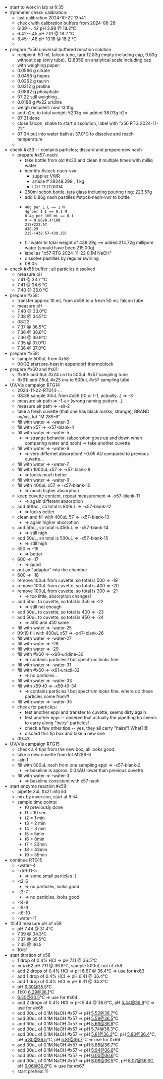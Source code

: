 - start to work in lab at 6:35
- #phmeter check calibration:
	- last calibration 2024-10-22 13h41
	- check with calibration buffers from 2024-06-28
	- 6:39--. 42   pH 3.98 @ 18.2°C
	- 6.42--.45   pH 7.01 @ 18.2 °C
	- 6.45--.48   pH 10.16 @ 18.2 °C
	-
- prepare #x56 universal buffered reaction solution
	- recipient: 50 mL falcon tube, tara 12.83g empty including cap, 9.83g without cap (only tube), 12.8359 on analytical scale including cap
	- with weighing paper:
	- 0.0566 g citrate
	- 0.0458 g hepes
	- 0.0262 g taurin
	- 0.0212 g proline
	- 0.0892 g phosphate
	- 07:22 still weighing...
	- 0.0188 g #x22 uridine
	- weigh recipient: now 13.10g
	- add h2o, to total weight: 52.13g ==> added 38.03g h2o
	- 07:31 done
	- close falcon, shake to start dissolution, label with "x56 RTG 2024-11-22"
	- 07:34 put into water bath at 37.0°C to dissolve and reach temperature
	-
- check #x33 -- contains particles; discard and prepare new naoh
	- prepare #x57-naoh:
		- take bottle from old #x33 and clean it multiple times with milliq water
		- identify #stock-naoh-vwr
			- supplier VWR
			- article # 28248.298 , 1 kg
			- LOT 11D120014
		- 250ml schott bottle, tara glass including pouring ring: 223.57g
		- add 0.86g naoh pastilles #stock-naoh-vwr to bottle
		- ```calc
		  40g per 1 L == 1 M 
		  4g per 1 L == 0.1 M
		  0.4g per 100 mL == 0.1
		  V = 0.86/0.4*100
		  215+223.57
		  438.29
		  215-(438.57-438.29)
		  ```
		- fill water to total weight of 438.29g ==> added 214.72g millipore water (should have been 215.00g)
		- label as "x57 RTG 2024-11-22 0.1M NaOH"
		- dissolve pastilles by regular swirling
		- 08:05
- check #x55 buffer : all particles dissolved
	- measure pH
	- 7.41 @ 33.7 °C
	- 7.41 @ 34.6 °C
	- 7.40 @ 35.0 °C
- prepare #x58:
	- transfer approx 10 mL from #x56 to a fresh 50 mL falcon tube
	- measure pH
	- 7.40 @ 33.0°C
	- 7.38  @ 34.5°C
	- 08:22
	- 7.37 @ 36.5°C
	- 7.36 @ 36.6°C
	- 7.36 @ 36.9°C
	- 7.35 @ 37.0°C
	- 7.36 @ 37.0°C
- prepare #x59:
	- sample 500uL from #x58
	- 08:32 start pre-heat in eppendorf thermoblock
- prepare #x60 and #x61:
	- #x60: add 6uL #x24 urd to 500uL #x57 sampling tube
	- #x61: add 7.5uL #x25 ura to 500uL #x57 sampling tube
- UV/Vis campaign RTG14
	- 2024-11-22-RTG14-...
	- 08:38 sample 30uL from #x59 (t0 or t-1, actually...) => -3
	- measure air path => -1-air (wrong naming pattern...)
	- measure air path => -air-2
	- take a fresh cuvette (that one has black marks; strange); BRAND uv/vis, lot "M 289-6"
	- fill with water => -water-3
	- fill with x57 => -x57-blank-4
	- fill with water => -water-5
		- => strange behavior, (absorption goes up and down when comparing water and naoh) =>  take another cuvette
	- fill with water => -water-6
		- => very differnet absorption! +0.05 AU compared to previous cuvette...
	- fill with water => -water-7
	- fill with 1000uL x57 => -x57-blank-8
		- => looks much better
	- fill with water => -water-9
	- fill with 400uL x57 => -x57-blank-10
		- => much higher absorption
	- keep cuvette content, repeat measurement => -x57-blank-11
		- => again different absorption
	- add 400uL, so total is 800uL => -x57-blank-12
		- => looks better
	- clean and fill with 400uL 57 => -x57-blank-13
		- => again higher absorption
	- add 50uL, so total is 450uL => -x57-blank-14
		- => still high
	- add 50uL, so total is 500uL => -x57-blank-15
		- => still high
	- 550 => -16
		- => better
	- 600 => -17
		- => good
	- put an "adaptor" into the chamber
	- 600 => -18
	- remove 100uL from cuvette, so total is 500 => -19
	- remove 100uL from cuvette, so total is 400 => -20
	- remove 100uL from cuvette, so total is 300 => -21
		- => too little, absorption changes!
	- add 50uL to cuvette, so total is 350 => -22
		- => still not enough
	- add 50uL to cuvette, so total is 400 => -23
	- add 50uL to cuvette, so total is 450 => -24
		- => 400 and 450 same
	- fill with water => -water-25
	- 09:19 fill with 400uL  x57 => -x47-blank-26
	- fill with water => -water-27
	- fill with water => -28
	- fill with water => -29
	- fill with #x60 => -x60-uridine-30
		- => contains particles!! but spectrum looks fine
	- fill with water => -water-31
	- fill with #x60 => -x61-uracil-32
		- => no particles...
	- fill with water => -water-33
	- fill with x59-t0 => -x59-t0-34
		- => contains particles!! but spectrum looks fine. where do those particles come from?!
	- fill with water => -water-35
	- check for particles:
		- test another eppi and transfer to cuvette, seems dirty again
		- test another eppi -- observe that actually the pipetting tip seems to carry along "hairy" particles!
		- check a few other tips -- yes, they all carry "hairs"! What?!!!!
		- discard this tip box and take a new one
	- 09:43
- UV/Vis campaign RTG15
	- check a 4 tips from the new box, all looks good
	- take a new cuvette from lot M289-6
	- -air-1
	- fill with 500uL naoh from one sampling eppi => -x57-blank-2
		- => baseline is approx. 0.04AU lower than previous cuvette
	- fill with water => -water-3
		- => baseline consistent with x57 naoh
- start enzyme reaction #x59:
	- pipette 2uL #x21 into lid
	- mix by inversion, start at 9.54
	- sample time points:
		- t0 previously done
		- t1 = 10 sec
		- t2 = 1 min
		- t3 = 2 min
		- t4 = 3 min
		- t5 = 5min
		- t6 = 8min
		- t7 = 23min
		- t8 = 43min
		- t9 = 55min
- continue RTG15
	- -water-4
	- -x59-t1-5
		- => some small particles :(
	- -t2-6
		- => no particles, looks good
	- -t3-7
		- => no particles, looks good
	- -t4-8
	- -t5-9
	- -t6-10
	- -water-11
- 10:43 measure pH of x58
	- pH 7.44 @ 31.4°C
	- 7.39 @ 34.3°C
	- 7.37 @ 35.5°C
	- 7.35 @ 36.5
	- 10:51
- start titration of x58
	- 1 drop of 0.4% HCl => pH 7.11 @ 36.5°C
	- => #x62 pH 7.11 @ 36.6°C, sample 500uL out of x58
	- add 2 drops of 0.4% HCl => pH 6.67 @ 36.4°C => use for #x63
	- add 1 drop of 0.4% HCl => pH 6.41 @ 36.4°C
	- add 1 drop of 0.4% HCl => pH 6.31 @ 34.3°C
	- pH 6.30@35.5°C
	- 11:01 6.29@36.1°C
	- 6.30@36.5°C => use for #x64
	- add 2 drops of 0.4% HCl => pH 5.44 @ 36.6°C, pH 5.44@36.9°C => use for #x65
	- add 30uL of 0.1M NaOH #x57 => pH 5.52@36.7°C
	- add 30uL of 0.1M NaOH #x57 => pH 5.59@36.5°C
	- add 30uL of 0.1M NaOH #x57 => pH 5.66@36.6°C
	- add 30uL of 0.1M NaOH #x57 => pH 5.74@36.3°C
	- add 30uL of 0.1M NaOH #x57 => pH 5.81@36.2°C, pH 5.80@36.4°C, pH 5.80@36.5°C, pH 5.81@36.7°C => use for #x66
	- add 30uL of 0.1M NaOH #x57 => pH 5.88@36.7°C
	- add 30uL of 0.1M NaOH #x57 => pH 5.94@36.8°C
	- add 30uL of 0.1M NaOH #x57 => pH 6.00@36.6°C
	- add 30uL of 0.1M NaOH #x57 => pH 6.06@36.5°C, pH 6.07@36.6C, pH 6.06@36.8°C   => use for #x67
	- start preheat 11